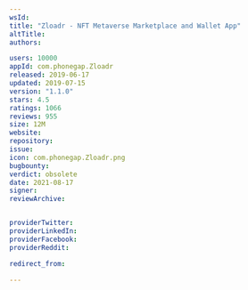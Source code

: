 ```yaml
---
wsId: 
title: "Zloadr - NFT Metaverse Marketplace and Wallet App"
altTitle: 
authors:

users: 10000
appId: com.phonegap.Zloadr
released: 2019-06-17
updated: 2019-07-15
version: "1.1.0"
stars: 4.5
ratings: 1066
reviews: 955
size: 12M
website: 
repository: 
issue: 
icon: com.phonegap.Zloadr.png
bugbounty: 
verdict: obsolete
date: 2021-08-17
signer: 
reviewArchive:


providerTwitter: 
providerLinkedIn: 
providerFacebook: 
providerReddit: 

redirect_from:

---
```



